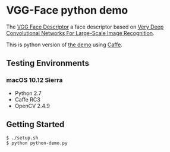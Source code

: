 VGG-Face python demo
===
The [VGG Face Descriptor](http://www.robots.ox.ac.uk/~vgg/software/vgg_face/) a face descriptor based on [Very Deep Convolutional Networks For Large-Scale Image Recognition](http://arxiv.org/pdf/1409.1556.pdf).

This is python version of [the demo](http://www.robots.ox.ac.uk/~vgg/software/vgg_face/src/vgg_face_caffe.tar.gz) using [Caffe](https://github.com/BVLC/caffe).


## Testing Environments ##
### macOS 10.12 Sierra ###
* Python 2.7
* Caffe RC3
* OpenCV 2.4.9


## Getting Started

```
$ ./setup.sh
$ python python-demo.py
```

